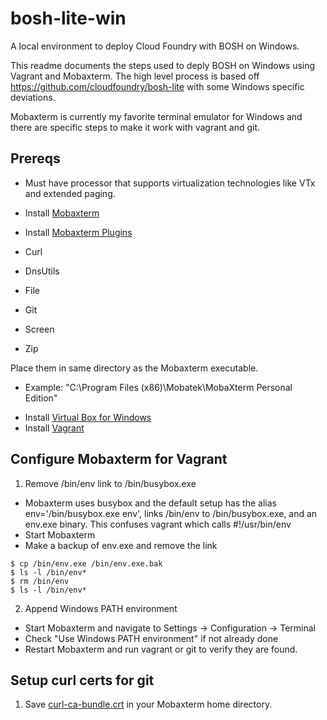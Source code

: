 # bosh-lite-win

A local environment to deploy Cloud Foundry with BOSH on Windows.

This readme documents the steps used to deply BOSH on Windows using Vagrant and Mobaxterm. The high level process is based off https://github.com/cloudfoundry/bosh-lite with some Windows specific deviations.

Mobaxterm is currently my favorite terminal emulator for Windows and there are specific steps to make it work with vagrant and git.

## Prereqs
* Must have processor that supports virtualization technologies like VTx and extended paging.

* Install [Mobaxterm](http://mobaxterm.mobatek.net/download-home-edition.html)

* Install [Mobaxterm Plugins](http://mobaxterm.mobatek.net/plugins.html)
 * Curl
 * DnsUtils
 * File
 * Git
 * Screen
 * Zip

  Place them in same directory as the Mobaxterm executable. 
   - Example: "C:\Program Files (x86)\Mobatek\MobaXterm Personal Edition"

* Install [Virtual Box for Windows](https://www.virtualbox.org/wiki/Downloads)
* Install [Vagrant](https://www.vagrantup.com/downloads.html)

## Configure Mobaxterm for Vagrant
1. Remove /bin/env link to /bin/busybox.exe
 * Mobaxterm uses busybox and the default setup has the alias env='/bin/busybox.exe env', links /bin/env to /bin/busybox.exe, and an env.exe binary. This confuses vagrant which calls #!/usr/bin/env
 * Start Mobaxterm
 * Make a backup of env.exe and remove the link
 ```
 $ cp /bin/env.exe /bin/env.exe.bak
 $ ls -l /bin/env*
 $ rm /bin/env
 $ ls -l /bin/env*
 ```
2. Append Windows PATH environment
 * Start Mobaxterm and navigate to Settings -> Configuration -> Terminal
 * Check "Use Windows PATH environment" if not already done
 * Restart Mobaxterm and run vagrant or git to verify they are found.

## Setup curl certs for git
1. Save [curl-ca-bundle.crt](https://github.com/johnrothermel/bosh-lite-win/blob/master/curl-ca-bundle.crt) in your Mobaxterm home directory.
 

 
  
  
